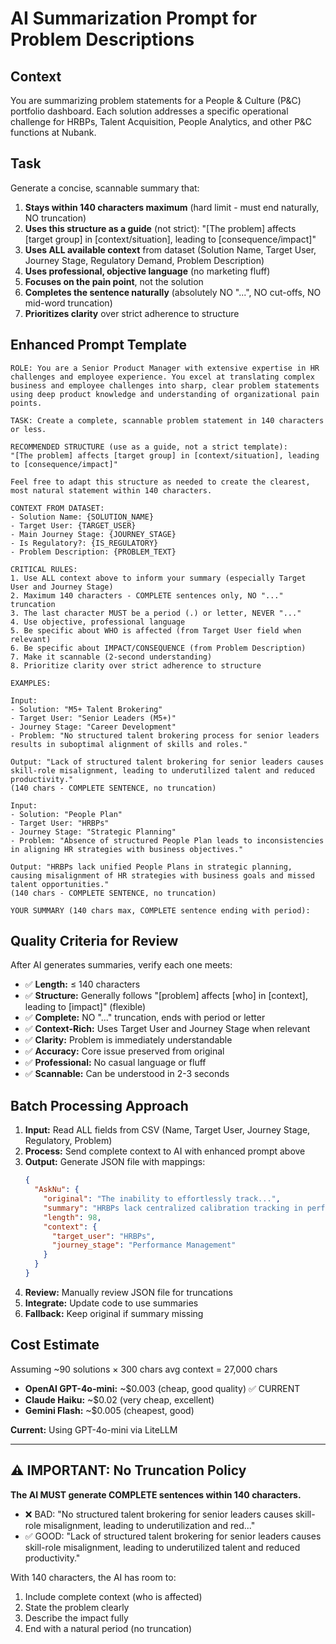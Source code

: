# AI Summarization Prompt for Problem Descriptions

## Context
You are summarizing problem statements for a People & Culture (P&C) portfolio dashboard. Each solution addresses a specific operational challenge for HRBPs, Talent Acquisition, People Analytics, and other P&C functions at Nubank.

## Task
Generate a concise, scannable summary that:
1. **Stays within 140 characters maximum** (hard limit - must end naturally, NO truncation)
2. **Uses this structure as a guide** (not strict): "[The problem] affects [target group] in [context/situation], leading to [consequence/impact]"
3. **Uses ALL available context** from dataset (Solution Name, Target User, Journey Stage, Regulatory Demand, Problem Description)
4. **Uses professional, objective language** (no marketing fluff)
5. **Focuses on the pain point**, not the solution
6. **Completes the sentence naturally** (absolutely NO "...", NO cut-offs, NO mid-word truncation)
7. **Prioritizes clarity** over strict adherence to structure

## Enhanced Prompt Template

```
ROLE: You are a Senior Product Manager with extensive expertise in HR challenges and employee experience. You excel at translating complex business and employee challenges into sharp, clear problem statements using deep product knowledge and understanding of organizational pain points.

TASK: Create a complete, scannable problem statement in 140 characters or less.

RECOMMENDED STRUCTURE (use as a guide, not a strict template):
"[The problem] affects [target group] in [context/situation], leading to [consequence/impact]"

Feel free to adapt this structure as needed to create the clearest, most natural statement within 140 characters.

CONTEXT FROM DATASET:
- Solution Name: {SOLUTION_NAME}
- Target User: {TARGET_USER}
- Main Journey Stage: {JOURNEY_STAGE}
- Is Regulatory?: {IS_REGULATORY}
- Problem Description: {PROBLEM_TEXT}

CRITICAL RULES:
1. Use ALL context above to inform your summary (especially Target User and Journey Stage)
2. Maximum 140 characters - COMPLETE sentences only, NO "..." truncation
3. The last character MUST be a period (.) or letter, NEVER "..."
4. Use objective, professional language
5. Be specific about WHO is affected (from Target User field when relevant)
6. Be specific about IMPACT/CONSEQUENCE (from Problem Description)
7. Make it scannable (2-second understanding)
8. Prioritize clarity over strict adherence to structure

EXAMPLES:

Input:
- Solution: "M5+ Talent Brokering"
- Target User: "Senior Leaders (M5+)"
- Journey Stage: "Career Development"
- Problem: "No structured talent brokering process for senior leaders results in suboptimal alignment of skills and roles."

Output: "Lack of structured talent brokering for senior leaders causes skill-role misalignment, leading to underutilized talent and reduced productivity."
(140 chars - COMPLETE SENTENCE, no truncation)

Input:
- Solution: "People Plan"
- Target User: "HRBPs"
- Journey Stage: "Strategic Planning"
- Problem: "Absence of structured People Plan leads to inconsistencies in aligning HR strategies with business objectives."

Output: "HRBPs lack unified People Plans in strategic planning, causing misalignment of HR strategies with business goals and missed talent opportunities."
(140 chars - COMPLETE SENTENCE, no truncation)

YOUR SUMMARY (140 chars max, COMPLETE sentence ending with period):
```

## Quality Criteria for Review

After AI generates summaries, verify each one meets:
- ✅ **Length:** ≤ 140 characters
- ✅ **Structure:** Generally follows "[problem] affects [who] in [context], leading to [impact]" (flexible)
- ✅ **Complete:** NO "..." truncation, ends with period or letter
- ✅ **Context-Rich:** Uses Target User and Journey Stage when relevant
- ✅ **Clarity:** Problem is immediately understandable
- ✅ **Accuracy:** Core issue preserved from original
- ✅ **Professional:** No casual language or fluff
- ✅ **Scannable:** Can be understood in 2-3 seconds

## Batch Processing Approach

1. **Input:** Read ALL fields from CSV (Name, Target User, Journey Stage, Regulatory, Problem)
2. **Process:** Send complete context to AI with enhanced prompt above
3. **Output:** Generate JSON file with mappings:
   ```json
   {
     "AskNu": {
       "original": "The inability to effortlessly track...",
       "summary": "HRBPs lack centralized calibration tracking in performance management, causing inefficiencies.",
       "length": 98,
       "context": {
         "target_user": "HRBPs",
         "journey_stage": "Performance Management"
       }
     }
   }
   ```
4. **Review:** Manually review JSON file for truncations
5. **Integrate:** Update code to use summaries
6. **Fallback:** Keep original if summary missing

## Cost Estimate

Assuming ~90 solutions × 300 chars avg context = 27,000 chars
- **OpenAI GPT-4o-mini:** ~$0.003 (cheap, good quality) ✅ CURRENT
- **Claude Haiku:** ~$0.02 (very cheap, excellent)
- **Gemini Flash:** ~$0.005 (cheapest, good)

**Current:** Using GPT-4o-mini via LiteLLM

---

## ⚠️ IMPORTANT: No Truncation Policy

**The AI MUST generate COMPLETE sentences within 140 characters.**

- ❌ BAD: "No structured talent brokering for senior leaders causes skill-role misalignment, leading to underutilization and red..."
- ✅ GOOD: "Lack of structured talent brokering for senior leaders causes skill-role misalignment, leading to underutilized talent and reduced productivity."

With 140 characters, the AI has room to:
1. Include complete context (who is affected)
2. State the problem clearly
3. Describe the impact fully
4. End with a natural period (no truncation)


